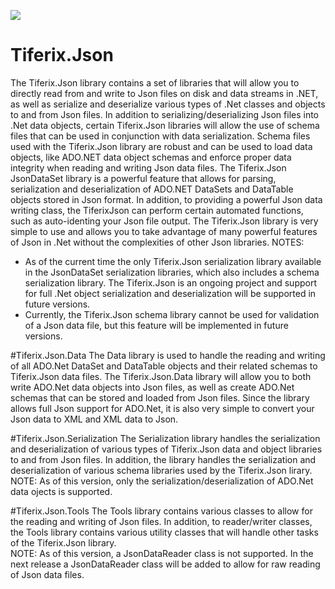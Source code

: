 ![](http://www.tiferix.com/Logos/TiferixJsonLogo.jpg)



# Tiferix.Json
The Tiferix.Json library contains a set of libraries that will allow you to directly read from and write to Json files on disk and data streams in .NET, as well as serialize and deserialize various types of .Net classes and objects to and from Json files.  In addition to serializing/deserializing Json files into .Net data objects, certain Tiferix.Json libraries will allow the use of schema files that can be used in conjunction with data serialization.  Schema files used with the Tiferix.Json library are robust and can be used to load data objects, like ADO.NET data object schemas and enforce proper data integrity when reading and writing Json data files.  The Tiferix.Json JsonDataSet library is a powerful feature that allows for parsing, serialization and deserialization of ADO.NET DataSets and DataTable objects stored in Json format.  In addition, to providing a powerful Json data writing class, the TiferixJson can perform certain automated functions, such as auto-identing your Json file output.  The Tiferix.Json library is very simple to use and allows you to take advantage of many powerful features of Json in .Net without the complexities of other Json libraries.
NOTES:
- As of the current time the only Tiferix.Json serialization library available in the JsonDataSet serialization libraries, which also includes a schema serialization library.  The Tiferix.Json is an ongoing project and support for full .Net object serialization and deserialization will be supported in future versions.
- Currently, the Tiferix.Json schema library cannot be used for validation of a Json data file, but this feature will be implemented in future versions.







#Tiferix.Json.Data
The Data library is used to handle the reading and writing of all ADO.Net DataSet and DataTable objects and their related schemas to Tiferix.Json data files.  The Tiferix.Json.Data library will allow you to both write ADO.Net data objects into Json files, as well as create ADO.Net schemas that can be stored and loaded from Json files.  Since the library allows full Json support for ADO.Net, it is also very simple to convert your Json data to XML and XML data to Json.

#Tiferix.Json.Serialization
The Serialization library handles the serialization and deserialization of various types of Tiferix.Json data and object libraries to and from Json files.  In addition, the library handles the serialization and deserialization of various schema libraries used by the Tiferix.Json lirary.  
NOTE: As of this version, only the serialization/deserialization of ADO.Net data ojects is supported.

#Tiferix.Json.Tools
The Tools library contains various classes to allow for the reading and writing of Json files.  In addition, to reader/writer classes, the Tools library contains various utility classes that will handle other tasks of the Tiferix.Json library.   
NOTE: As of this version, a JsonDataReader class is not supported.  In the next release a JsonDataReader class will be added to allow for raw reading of Json data files.  